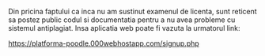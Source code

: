 Din pricina faptului ca inca nu am sustinut examenul de licenta, sunt reticent sa postez public codul si documentatia pentru a nu avea probleme cu sistemul antiplagiat. Insa aplicatia web poate fi vazuta la urmatorul link:

https://platforma-poodle.000webhostapp.com/signup.php